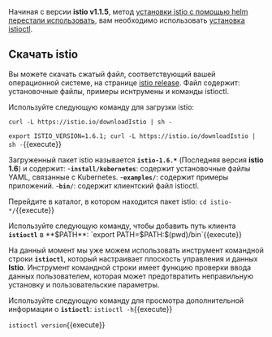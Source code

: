 
Начиная с версии **istio v1.1.5**, метод [установки istio с помощью helm перестали использовать](https://istio.io/zh/docs/setup/install/helm/), вам необходимо использовать [установка istioctl](https://istio.io/zh/docs/setup/install/istioctl/).

## Скачать istio

Вы можете скачать сжатый файл, соответствующий вашей операционной системе, на странице [istio release](https://github.com/istio/istio/releases/tag/1.5.1). 
Файл содержит: установочные файлы, примеры иснтрумены и команды istioctl.

Используйте следующую команду для загрузки istio:

`curl -L https://istio.io/downloadIstio | sh -`

`export ISTIO_VERSION=1.6.1; curl -L https://istio.io/downloadIstio | sh -`{{execute}}

Загруженный пакет istio называется **`istio-1.6.*`** (Последняя версия **istio 1.6**) и содержит:
-**`install/kubernetes`**: содержит установочные файлы YAML, связанные с Kubernetes.
-**`examples/`**: содержит примеры приложений.
-**`bin/`**: содержит клиентский файл istioctl.

Перейдите в каталог, в котором находится пакет istio:
`cd istio-*/`{{execute}}

Используйте следующую команду, чтобы добавить путь клиента **`istioctl`** в **$PATH**:
`export PATH=$PATH:$(pwd)/bin`{{execute}}

На данный момент мы уже можем использовать инструмент командной строки **`istioctl`**, который настраивает плоскость управления и данных **Istio**. 
Инструмент командной строки имеет функцию проверки ввода данных пользователем, которая может предотвратить неправильную установку и пользовательские параметры.

Используйте следующую команду для просмотра дополнительной информации о **`istioctl`**:
`istioctl -h`{{execute}}

`istioctl version`{{execute}}
